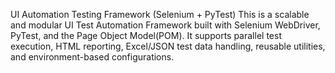 UI Automation Testing Framework (Selenium + PyTest)
This is a scalable and modular UI Test Automation Framework built with Selenium WebDriver, PyTest, and the Page Object Model(POM). It supports parallel test execution, HTML reporting, Excel/JSON test data handling, reusable utilities, and environment-based configurations.
